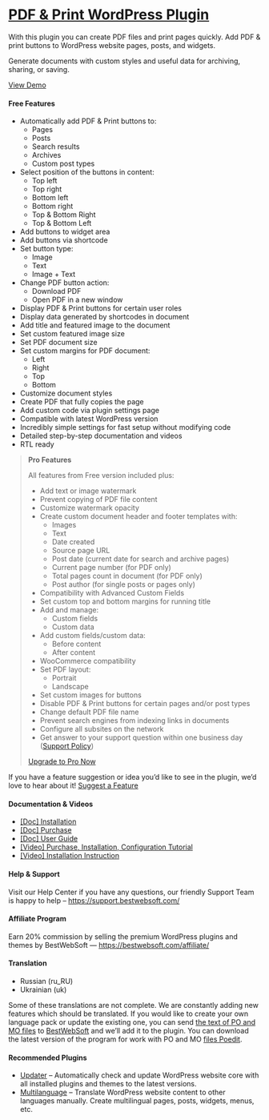<a href="https://bestwebsoft.com/products/wordpress/plugins/pdf-print/" target=_blank>PDF & Print WordPress Plugin</a>
========================

<p>With this plugin you can create PDF files and print pages quickly. Add PDF &amp; print buttons to WordPress website pages, posts, and widgets.</p>
<p>Generate documents with custom styles and useful data for archiving, sharing, or saving.</p>
<p><a href="https://bestwebsoft.com/demo-for-pdf-print/?ref=readme" rel="nofollow ugc">View Demo</a></p>
<p><span class="embed-youtube" style="text-align:center; display: block;"></span></p>
<h4>Free Features</h4>
<ul>
<li>Automatically add PDF &amp; Print buttons to:
<ul>
<li>Pages</li>
<li>Posts</li>
<li>Search results</li>
<li>Archives</li>
<li>Custom post types</li>
</ul>
</li>
<li>Select position of the buttons in content:
<ul>
<li>Top left</li>
<li>Top right</li>
<li>Bottom left</li>
<li>Bottom right</li>
<li>Top &amp; Bottom Right</li>
<li>Top &amp; Bottom Left</li>
</ul>
</li>
<li>Add buttons to widget area</li>
<li>Add buttons via shortcode</li>
<li>Set button type:
<ul>
<li>Image</li>
<li>Text</li>
<li>Image + Text</li>
</ul>
</li>
<li>Change PDF button action:
<ul>
<li>Download PDF</li>
<li>Open PDF in a new window</li>
</ul>
</li>
<li>Display PDF &amp; Print buttons for certain user roles</li>
<li>Display data generated by shortcodes in document</li>
<li>Add title and featured image to the document</li>
<li>Set custom featured image size</li>
<li>Set PDF document size</li>
<li>Set custom margins for PDF document:
<ul>
<li>Left</li>
<li>Right</li>
<li>Top</li>
<li>Bottom</li>
</ul>
</li>
<li>Customize document styles</li>
<li>Create PDF that fully copies the page</li>
<li>Add custom code via plugin settings page</li>
<li>Compatible with latest WordPress version</li>
<li>Incredibly simple settings for fast setup without modifying code</li>
<li>Detailed step-by-step documentation and videos</li>
<li>RTL ready</li>
</ul>
<blockquote>
<p><strong>Pro Features</strong></p>
<p>All features from Free version included plus:</p>
<ul>
<li>Add text or image watermark</li>
<li>Prevent copying of PDF file content</li>
<li>Customize watermark opacity</li>
<li>Create custom document header and footer templates with:
<ul>
<li>Images</li>
<li>Text</li>
<li>Date created</li>
<li>Source page URL</li>
<li>Post date (current date for search and archive pages)</li>
<li>Current page number (for PDF only)</li>
<li>Total pages count in document (for PDF only)</li>
<li>Post author (for single posts or pages only)</li>
</ul>
</li>
<li>Compatibility with Advanced Custom Fields</li>
<li>Set custom top and bottom margins for running title</li>
<li>Add and manage:
<ul>
<li>Custom fields</li>
<li>Custom data</li>
</ul>
</li>
<li>Add custom fields/custom data:
<ul>
<li>Before content</li>
<li>After content</li>
</ul>
</li>
<li>WooCommerce compatibility</li>
<li>Set PDF layout:
<ul>
<li>Portrait</li>
<li>Landscape</li>
</ul>
</li>
<li>Set custom images for buttons</li>
<li>Disable PDF &amp; Print buttons for certain pages and/or post types</li>
<li>Change default PDF file name</li>
<li>Prevent search engines from indexing links in documents</li>
<li>Configure all subsites on the network</li>
<li>Get answer to your support question within one business day (<a href="https://bestwebsoft.com/support-policy/" rel="nofollow ugc">Support Policy</a>)</li>
</ul>
<p><a href="https://bestwebsoft.com/products/wordpress/plugins/pdf-print/?k=6a544b359e625de8281a635315d84a70" rel="nofollow ugc">Upgrade to Pro Now</a></p>
</blockquote>
<p>If you have a feature suggestion or idea you&#8217;d like to see in the plugin, we&#8217;d love to hear about it! <a href="https://support.bestwebsoft.com/hc/en-us/requests/new" rel="nofollow ugc">Suggest a Feature</a></p>
<h4>Documentation &amp; Videos</h4>
<ul>
<li><a href="https://bestwebsoft.com/documentation/how-to-install-a-wordpress-product/how-to-install-a-wordpress-plugin/" rel="nofollow ugc">[Doc] Installation</a></li>
<li><a href="https://bestwebsoft.com/documentation/how-to-purchase-a-wordpress-plugin/how-to-purchase-wordpress-plugin-from-bestwebsoft/" rel="nofollow ugc">[Doc] Purchase</a></li>
<li><a href="https://bestwebsoft.com/documentation/pdf-print/pdf-print-user-guide/" rel="nofollow ugc">[Doc] User Guide</a></li>
<li><a href="https://www.youtube.com/watch?v=K6aT6Ew9J0g" rel="nofollow ugc">[Video] Purchase, Installation, Configuration Tutorial</a></li>
<li><a href="https://www.youtube.com/watch?v=E3w9ID3p2-A" rel="nofollow ugc">[Video] Installation Instruction</a></li>
</ul>
<h4>Help &amp; Support</h4>
<p>Visit our Help Center if you have any questions, our friendly Support Team is happy to help &#8211; <a href="https://support.bestwebsoft.com/" rel="nofollow ugc">https://support.bestwebsoft.com/</a></p>
<h4>Affiliate Program</h4>
<p>Earn 20% commission by selling the premium WordPress plugins and themes by BestWebSoft — <a href="https://bestwebsoft.com/affiliate/" rel="nofollow">https://bestwebsoft.com/affiliate/</a></p>
<h4>Translation</h4>
<ul>
<li>Russian (ru_RU)</li>
<li>Ukrainian (uk)</li>
</ul>
<p>Some of these translations are not complete. We are constantly adding new features which should be translated. If you would like to create your own language pack or update the existing one, you can send <a href="https://codex.wordpress.org/Translating_WordPress" rel="nofollow ugc">the text of PO and MO files</a> to <a href="https://support.bestwebsoft.com/hc/en-us/requests/new" rel="nofollow ugc">BestWebSoft</a> and we&#8217;ll add it to the plugin. You can download the latest version of the program for work with PO and MO <a href="http://www.poedit.net/download.php" rel="nofollow ugc">files Poedit</a>.</p>
<h4>Recommended Plugins</h4>
<ul>
<li><a href="https://bestwebsoft.com/products/wordpress/plugins/updater/?k=d74ca3ffdf910e4ec8ee8774573e7b67" rel="nofollow ugc">Updater</a> &#8211; Automatically check and update WordPress website core with all installed plugins and themes to the latest versions.</li>
<li><a href="https://bestwebsoft.com/products/wordpress/plugins/multilanguage/?k=de96d16614089322ff4067a7868cf910" rel="nofollow ugc">Multilanguage</a> &#8211; Translate WordPress website content to other languages manually. Create multilingual pages, posts, widgets, menus, etc.</li>
</ul>
